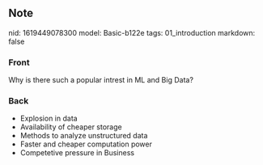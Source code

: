 ## Note
nid: 1619449078300
model: Basic-b122e
tags: 01_introduction
markdown: false

### Front
Why is there such a popular intrest in ML and Big Data?

### Back
<div>
  <div>
    <ul>
      <li>Explosion in data
      <li>Availability of cheaper storage
      <li>Methods to analyze unstructured data
      <li>Faster and cheaper computation power
      <li>Competetive pressure in Business
    </ul>
  </div>
</div>
